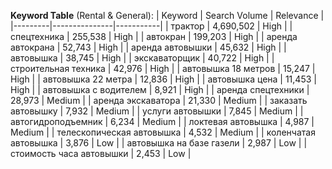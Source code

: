**Keyword Table** (Rental & General):
| Keyword | Search Volume | Relevance |
|---------|---------------|-----------|
| трактор | 4,690,502 | High |
| спецтехника | 255,538 | High |
| автокран | 199,203 | High |
| аренда автокрана | 52,743 | High |
| аренда автовышки | 45,632 | High |
| автовышка | 38,745 | High |
| экскаваторщик | 40,722 | High |
| строительная техника | 42,976 | High |
| автовышка 18 метров | 15,247 | High |
| автовышка 22 метра | 12,836 | High |
| автовышка цена | 11,453 | High |
| автовышка с водителем | 8,921 | High |
| аренда спецтехники | 28,973 | Medium |
| аренда экскаватора | 21,330 | Medium |
| заказать автовышку | 7,932 | Medium |
| услуги автовышки | 7,845 | Medium |
| автогидроподъемник | 6,234 | Medium |
| локтевая автовышка | 4,987 | Medium |
| телескопическая автовышка | 4,532 | Medium |
| коленчатая автовышка | 3,876 | Low |
| автовышка на базе газели | 2,987 | Low |
| стоимость часа автовышки | 2,453 | Low |
